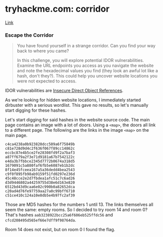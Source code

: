 # tryhackme.com: corridor

[Link](https://tryhackme.com/room/corridor)

### Escape the Corridor

> You have found yourself in a strange corridor. Can you find your way back to where you came?
>
> In this challenge, you will explore potential IDOR vulnerabilities. Examine the URL endpoints you access as you navigate the website and note the hexadecimal values you find (they look an awful lot like a hash, don't they?). This could help you uncover website locations you were not expected to access.

IDOR vulnerabilities are [Insecure Direct Object References](https://portswigger.net/web-security/access-control/idor).

As we're looking for hidden website locations, I immediately started dirbuster with a serious wordlist. This gave no results, so let's manually start digging for these hashes.

Let's start digging for said hashes in the website source code. The main page contains an image with a lot of doors. Using a `<map>`, the doors all link to a different page. The following are the links in the image `<map>` on the main page.

```
c4ca4238a0b923820dcc509a6f75849b
c81e728d9d4c2f636f067f89cc14862c
eccbc87e4b5ce2fe28308fd9f2a7baf3
a87ff679a2f3e71d9181a67b7542122c
e4da3b7fbbce2345d7772b0674a318d5
1679091c5a880faf6fb5e6087eb1b2dc
8f14e45fceea167a5a36dedd4bea2543
c9f0f895fb98ab9159f51fd0297e236d
45c48cce2e2d7fbdea1afc51c7c6ad26
d3d9446802a44259755d38e6d163e820
6512bd43d9caa6e02c990b0a82652dca
c20ad4d76fe97759aa27a0c99bff6710
c51ce410c124a10e0db5e4b97fc2af39
```

Those are MD5 hashes for the numbers 1 until 13. The links themselves all seem the same: empty rooms. So I decided to try room 14 and room 0? That's hashes `aab3238922bcc25a6f606eb525ffdc56` and `cfcd208495d565ef66e7dff9f98764da`.

Room 14 does not exist, but on room 0 I found the flag.

